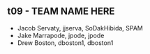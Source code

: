 ## t09 - TEAM NAME HERE
* Jacob Servaty, jjserva, SoDakHibida, SPAM
* Jake Marrapode, jpode, jpode
* Drew Boston, dboston1, dboston1

